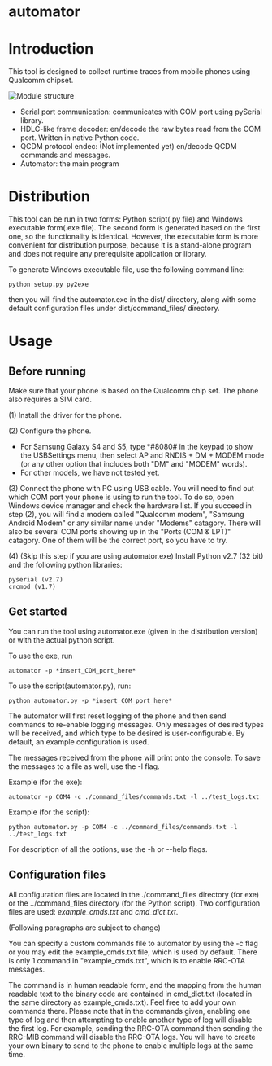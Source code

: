 automator
=========

# Introduction #

This tool is designed to collect runtime traces from mobile phones using Qualcomm chipset.

![Module structure](docs/modules.png)
  
  * Serial port communication: communicates with COM port using pySerial library.
  * HDLC-like frame decoder: en/decode the raw bytes read from the COM port. Written in native Python code.
  * QCDM protocol endec: (Not implemented yet) en/decode QCDM commands and messages.
  * Automator: the main program

# Distribution #

This tool can be run in two forms: Python script(.py file) and Windows executable form(.exe file). The second form is generated based on the first one, so the functionality is identical.
However, the executable form is more convenient for distribution purpose, because it is a stand-alone program and does not require any prerequisite application or library.

To generate Windows executable file, use the following command line:

    python setup.py py2exe

then you will find the automator.exe in the dist/ directory, along with some default configuration files under dist/command_files/ directory.

# Usage #

## Before running ##

Make sure that your phone is based on the Qualcomm chip set. The phone also requires a SIM card.

(1) Install the driver for the phone.

(2) Configure the phone. 

  * For Samsung Galaxy S4 and S5, type *#8080# in the keypad to show the USBSettings menu, then select AP and RNDIS + DM + MODEM mode (or any other option that includes both "DM" and "MODEM" words).
  * For other models, we have not tested yet.

(3) Connect the phone with PC using USB cable. You will need to find out which COM port your phone is using to run the tool. To do so, open Windows device manager and check the hardware list. If you succeed in step (2), you will find a modem called "Qualcomm modem", "Samsung Android Modem" or any similar name under "Modems" catagory. There will also be several COM ports showing up in the "Ports (COM & LPT)" catagory. One of them will be the correct port, so you have to try.

(4) (Skip this step if you are using automator.exe) Install Python v2.7 (32 bit) and the following python libraries:

    pyserial (v2.7)
    crcmod (v1.7)


## Get started ##

You can run the tool using automator.exe (given in the distribution version) or with the actual python script.

To use the exe, run 

    automator -p *insert_COM_port_here*
    
To use the script(automator.py), run:

    python automator.py -p *insert_COM_port_here*

The automator will first reset logging of the phone and then send commands to re-enable logging messages. Only messages of desired types will be received, and which type to be desired is user-configurable. By default, an example configuration is used.

The messages received from the phone will print onto the console. To save the messages to a file as well, use the -l flag.

Example (for the exe):

    automator -p COM4 -c ./command_files/commands.txt -l ../test_logs.txt

Example (for the script):

    python automator.py -p COM4 -c ../command_files/commands.txt -l ../test_logs.txt

For description of all the options, use the -h or --help flags.

## Configuration files ##

All configuration files are located in the ./command_files directory (for exe) or the ../command_files directory (for the Python script). Two configuration files are used: *example_cmds.txt* and *cmd_dict.txt*.

(Following paragraphs are subject to change)

You can specify a custom commands file to automator by using the -c flag or you may edit the example_cmds.txt file, which is used by default. There is only 1 command in "example_cmds.txt", which is to enable RRC-OTA messages. 

The command is in human readable form, and the mapping from the human readable text to the binary code are contained in cmd_dict.txt (located in the same directory as example_cmds.txt).
Feel free to add your own commands there. Please note that in the commands given, enabling one type of log and then attempting to enable another type of log will disable the first log. For example, sending the RRC-OTA command then sending the RRC-MIB command will disable the RRC-OTA logs. You will have to create your own binary to send to the phone to enable multiple logs at the same time.
